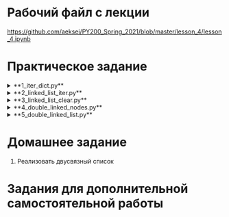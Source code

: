 # Рабочий файл с лекции
https://github.com/aeksei/PY200_Spring_2021/blob/master/lesson_4/lesson_4.ipynb

# Практическое задание

<details><summary>**1_iter_dict.py**</summary>
<p>

Сделать свою реализацию словаря, в котором будет переопределен метод __iter__,
чтобы он возвращал итератор не по ключам, а сразу по паре ключ, значение.

Используйте наследование от встроеного типа dict, и полиморфизм для метода __iter__.
Конструктор базового класса переопределять не нужно.

Чтобы получить пары ключ-значение используйте либо метод базового self.items() либо
функцию zip() для self.keys() и self.values()

</p>
</details>

<details><summary>**2_linked_list_iter.py**</summary>
<p>

Выбрать экземпляры класса LinkedList будут итераторами или итерируемыми объектами.
и уметь обосновать(!) это (https://colab.research.google.com/drive/12UErjm9lm31DPEFSxcyrH47LUX5oRwyH#scrollTo=z_-otPpGrQTs)

В соответвии с понятным и знакомым выбранным решением реализовать соответвующие методы.
Можно пользоваться любыми готовыми итераторами, функциями-генераторами, самостоятельно реализовывать метод __next__.

</p>
</details>

<details><summary>**3_linked_list_clear.py**</summary>
<p>

Взять класс LinkedList и определить для него соответвующие методы очистки списка от объектов Node.

    1. Перегрузить в классе Node метод __del__, чтобы видеть сообщение о том, что текущий объект удален
    2. Используя встроенную функцию sys.getrefcount() от каждого узла списка получить информацию о количестве
        переменных, которые ссылаются на данный объект. Прокоментировать и рассказать откуда берется каждая ссылка.
        см. Алгоритм подсчета ссылок https://colab.research.google.com/drive/12UErjm9lm31DPEFSxcyrH47LUX5oRwyH#scrollTo=jxYLDA_KDPv6
    3. Реализовать метод **`clear`**. Метод очиски связанного списка должен быть оформлен в одну строку с
        удалением всех узлов списка.

</p>
</details>

<details><summary>**4_double_linked_nodes.py**</summary>
<p>

Сделать DoubleLinkedNode наследуясь от класса Node

    1. В конструкторе DoubleLinkedNode обязательно вызвать конструктор базоваго класса и определить дополнительный
        атрибут self.prev, хранящий в себе ссылку на предыдущий узел. Тем сымым дополняя функциональность базового класса,
        сохраняя его логику.
    2. Атрибут экземпляра prev сделать свойством prev. Определить для него getter и setter c проверками аналогичными
        свойству next в класса Node.
    3. В классе Node вынести проверку присваемого узла в setter свойства next во внутренний метод.
        Данный метод должен быть внутренним и не доступным пользователю.
    4. В классе DoubleLinkedNode воспользоваться методом из прошлого шага, чтобы проверить setter свойства prev.
        Каким должен быть этот метод?
            - protected
            - private
    5. Для DoubleLinkedNode перегрузить метод __repr__, метод __str__ оставить без изменений.


</p>
</details>

<details><summary>**5_double_linked_list.py**</summary>
<p>

Двусвязный список на основе односвязного списка.

    Самостоятельное задание. В двусвязном списке должны быть следующие методы:
    - **`__str__`**
    - **`__repr__`**
    - **`__getitem__`**
    - **`__setitem__`**
    - **`__len__`**
    - **`insert`**
    - **`index`**
    - **`remove`**
    - **`append`**
    - **`__iter__`**

    Необязательно все эти методы должны быть переопределены в явном виде. По максимуму используйте
    наследование, если поведение списков в контексте реализации указанных метод схоже.
    С точки зрения наследования по минимуму перегружайте методы. При необходимости рефакторите базовый класс,
    чтобы локализовать части кода во вспомогательные функции, которые имеют различное поведение
    в связном и двусвязном списках.
    Стремитесь к минимизации кода в дочернем классе.

    Есть какой-то метод класса DoubleLinkedList хотите отработать в явном виде ещё раз, не возбраняется.

</p>
</details>

# Домашнее задание
1. Реализовать двусвязный список

# Задания для дополнительной самостоятельной работы
